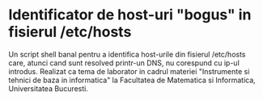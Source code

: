# Identificator de host-uri "bogus" in fisierul /etc/hosts

Un script shell banal pentru a identifica host-urile din fisierul /etc/hosts care, atunci cand sunt resolved printr-un DNS, nu corespund cu ip-ul introdus.
Realizat ca tema de laborator in cadrul materiei "Instrumente si tehnici de baza in informatica" la Facultatea de Matematica si Informatica, Universitatea Bucuresti.

